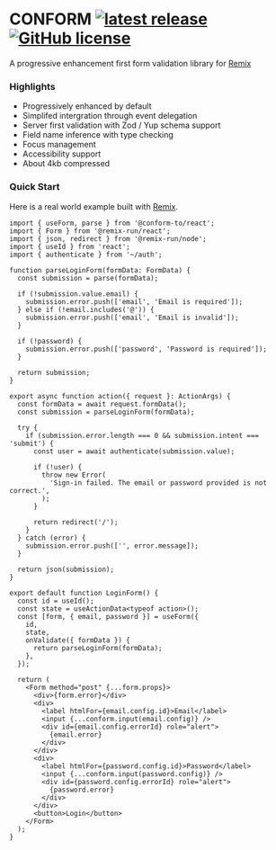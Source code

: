 # CONFORM [![latest release](https://img.shields.io/github/v/release/edmundhung/conform?display_name=tag&sort=semver&style=flat-square&labelColor=000&color=2a4233)](https://github.com/edmundhung/conform/releases) [![GitHub license](https://img.shields.io/github/license/edmundhung/conform?style=flat-square&labelColor=000&color=2a4233)](https://github.com/edmundhung/conform/blob/main/LICENSE)

A progressive enhancement first form validation library for [Remix](https://remix.run)

### Highlights

- Progressively enhanced by default
- Simplifed intergration through event delegation
- Server first validation with Zod / Yup schema support
- Field name inference with type checking
- Focus management
- Accessibility support
- About 4kb compressed

### Quick Start

Here is a real world example built with [Remix](https://remix.run).

```tsx
import { useForm, parse } from '@conform-to/react';
import { Form } from '@remix-run/react';
import { json, redirect } from '@remix-run/node';
import { useId } from 'react';
import { authenticate } from '~/auth';

function parseLoginForm(formData: FormData) {
  const submission = parse(formData);

  if (!submission.value.email) {
    submission.error.push(['email', 'Email is required']);
  } else if (!email.includes('@')) {
    submission.error.push(['email', 'Email is invalid']);
  }

  if (!password) {
    submission.error.push(['password', 'Password is required']);
  }

  return submission;
}

export async function action({ request }: ActionArgs) {
  const formData = await request.formData();
  const submission = parseLoginForm(formData);

  try {
    if (submission.error.length === 0 && submission.intent === 'submit') {
      const user = await authenticate(submission.value);

      if (!user) {
        throw new Error(
          'Sign-in failed. The email or password provided is not correct.',
        );
      }

      return redirect('/');
    }
  } catch (error) {
    submission.error.push(['', error.message]);
  }

  return json(submission);
}

export default function LoginForm() {
  const id = useId();
  const state = useActionData<typeof action>();
  const [form, { email, password }] = useForm({
    id,
    state,
    onValidate({ formData }) {
      return parseLoginForm(formData);
    },
  });

  return (
    <Form method="post" {...form.props}>
      <div>{form.error}</div>
      <div>
        <label htmlFor={email.config.id}>Email</label>
        <input {...conform.input(email.config)} />
        <div id={email.config.errorId} role="alert">
          {email.error}
        </div>
      </div>
      <div>
        <label htmlFor={password.config.id}>Password</label>
        <input {...conform.input(password.config)} />
        <div id={password.config.errorId} role="alert">
          {password.error}
        </div>
      </div>
      <button>Login</button>
    </Form>
  );
}
```
